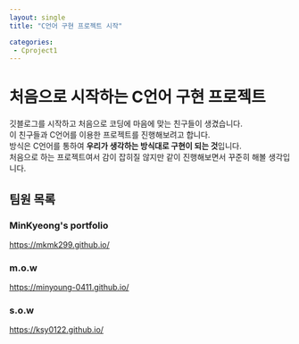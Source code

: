 ```yaml
---
layout: single
title: "C언어 구현 프로젝트 시작"

categories:
 - Cproject1
---
```


# 처음으로 시작하는 C언어 구현 프로젝트

깃블로그를 시작하고 처음으로 코딩에 마음에 맞는 친구들이 생겼습니다. <br>
이 친구들과 C언어를 이용한 프로젝트를 진행해보려고 합니다. <br>
방식은 C언어를 통하여 **우리가 생각하는 방식대로 구현이 되는 것**입니다. <br>
처음으로 하는 프로젝트여서 감이 잡히질 않지만 같이 진행해보면서 꾸준히 해볼 생각입니다. <br>

## 팀원 목록

### MinKyeong's portfolio 
https://mkmk299.github.io/

### m.o.w
https://minyoung-0411.github.io/

### s.o.w
https://ksy0122.github.io/
